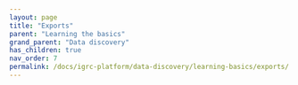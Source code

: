 ```yaml
---
layout: page
title: "Exports"
parent: "Learning the basics"
grand_parent: "Data discovery"
has_children: true
nav_order: 7
permalink: /docs/igrc-platform/data-discovery/learning-basics/exports/
---
```

